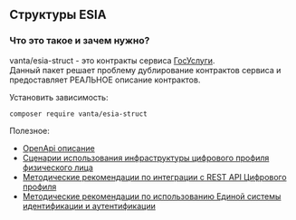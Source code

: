 ## Структуры ESIA


### Что это такое и зачем нужно?

vanta/esia-struct - это контракты сервиса [ГосУслуги](https://partners.gosuslugi.ru/catalog/esia).
<br>
Данный пакет решает проблему дублирование контрактов сервиса и предоставляет РЕАЛЬНОЕ описание контрактов.

Установить зависимость:
```shell
composer require vanta/esia-struct
```


Полезное:
- [OpenApi описание](https://github.com/VantaFinance/esia-struct/blob/main/openapi.json)
- [Сценарии использования инфраструктуры цифрового профиля физического лица](https://adm.digital.gov.ru/app/uploads/2025/03/a49981_sczenarii_ispolzovaniya_czp_fl_v1_42.pdf)
- [Методические рекомендации по интеграции с REST API Цифрового профиля](https://digital.gov.ru/documents/metodicheskie-rekomendaczii-po-integraczii-s-rest-api-czifrovogo-profilya)
- [Методические рекомендации по использованию Единой системы идентификации и аутентификации](https://sc.digital.gov.ru/documents/-/document_library/03jzkn2sfJTq/view_file/6536833?_com_liferay_document_library_web_portlet_DLPortlet_INSTANCE_03jzkn2sfJTq_redirect=https%3A%2F%2Fsc.digital.gov.ru%2Fdocuments%2F-%2Fdocument_library%2F03jzkn2sfJTq%2Fview%2F35826%3F_com_liferay_document_library_web_portlet_DLPortlet_INSTANCE_03jzkn2sfJTq_navigation%3Dhome%26_com_liferay_document_library_web_portlet_DLPortlet_INSTANCE_03jzkn2sfJTq_navigation%3Dhome%26_com_liferay_document_library_web_portlet_DLPortlet_INSTANCE_03jzkn2sfJTq_deltaFolder%3D%26_com_liferay_document_library_web_portlet_DLPortlet_INSTANCE_03jzkn2sfJTq_deltaFolder%3D%26_com_liferay_document_library_web_portlet_DLPortlet_INSTANCE_03jzkn2sfJTq_orderByCol%3DmodifiedDate%26_com_liferay_document_library_web_portlet_DLPortlet_INSTANCE_03jzkn2sfJTq_orderByCol%3DmodifiedDate%26_com_liferay_document_library_web_portlet_DLPortlet_INSTANCE_03jzkn2sfJTq_curFolder%3D%26_com_liferay_document_library_web_portlet_DLPortlet_INSTANCE_03jzkn2sfJTq_curFolder%3D%26_com_liferay_document_library_web_portlet_DLPortlet_INSTANCE_03jzkn2sfJTq_curEntry%3D1%26_com_liferay_document_library_web_portlet_DLPortlet_INSTANCE_03jzkn2sfJTq_curEntry%3D1%26_com_liferay_document_library_web_portlet_DLPortlet_INSTANCE_03jzkn2sfJTq_orderByType%3Ddesc%26_com_liferay_document_library_web_portlet_DLPortlet_INSTANCE_03jzkn2sfJTq_orderByType%3Ddesc%26p_r_p_resetCur%3Dfalse%26_com_liferay_document_library_web_portlet_DLPortlet_INSTANCE_03jzkn2sfJTq_deltaEntry%3D20%26_com_liferay_document_library_web_portlet_DLPortlet_INSTANCE_03jzkn2sfJTq_deltaEntry%3D20)
